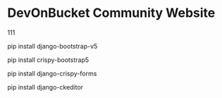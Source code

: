 # DevOnBucket Community Website

111

pip install django-bootstrap-v5

pip install crispy-bootstrap5

pip install django-crispy-forms

pip install django-ckeditor